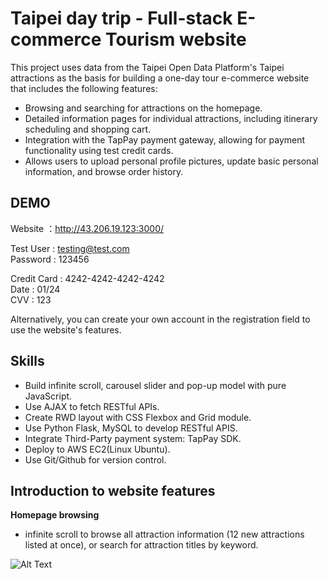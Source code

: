 # Taipei day trip - Full-stack E-commerce Tourism website
This project uses data from the Taipei Open Data Platform's Taipei attractions as the basis for building a one-day tour e-commerce website that includes the following features:


- Browsing and searching for attractions on the homepage.
- Detailed information pages for individual attractions, including itinerary scheduling and shopping cart.
- Integration with the TapPay payment gateway, allowing for payment functionality using test credit cards.
- Allows users to upload personal profile pictures, update basic personal information, and browse order history.


## DEMO

Website  ：http://43.206.19.123:3000/  

Test User : testing@test.com  
Password : 123456  

Credit Card : 4242-4242-4242-4242  
Date : 01/24  
CVV : 123  

Alternatively, you can create your own account in the registration field to use the website's features.

## Skills
- Build infinite scroll, carousel slider and pop-up model with pure JavaScript.
- Use AJAX to fetch RESTful APIs.
- Create RWD layout with CSS Flexbox and Grid module.
- Use Python Flask, MySQL to develop RESTful APIS.
- Integrate Third-Party payment system: TapPay SDK.
- Deploy to AWS EC2(Linux Ubuntu).
- Use Git/Github for version control.

## Introduction to website features

**Homepage browsing**  
- infinite scroll to browse all attraction information (12 new attractions listed at once), or search for attraction titles by keyword.

![Alt Text](https://github.com/jillshenshen/Taipei_day_trip/blob/main/static/images/home.gif)





